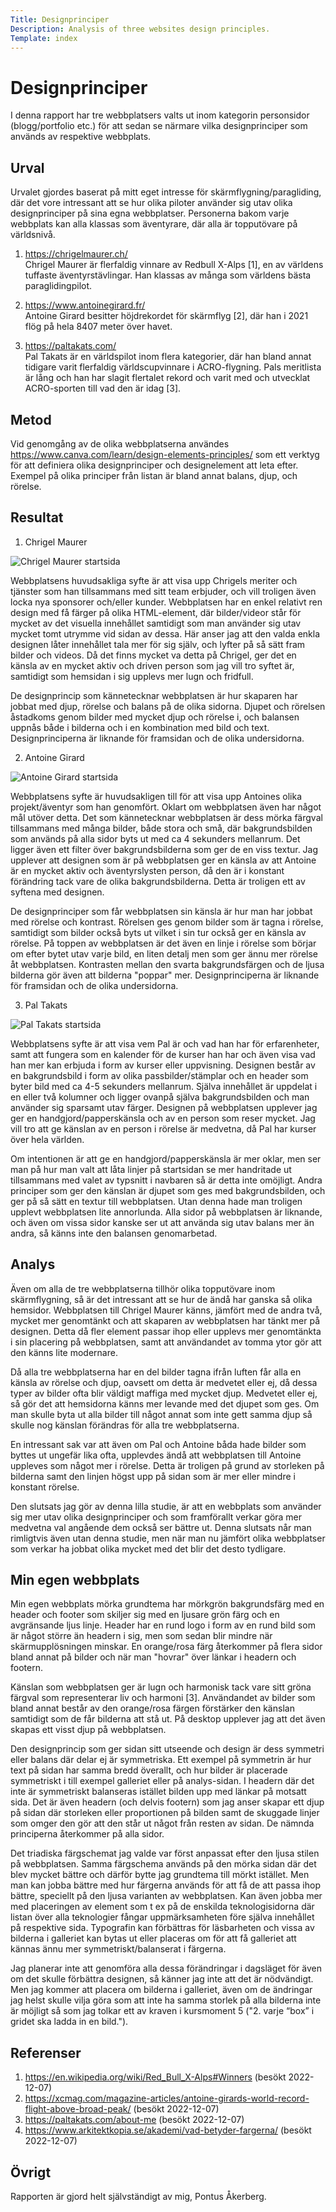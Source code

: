 ```yaml
---
Title: Designprinciper
Description: Analysis of three websites design principles.
Template: index
---
```


Designprinciper
=======================

I denna rapport har tre webbplatsers valts ut inom kategorin personsidor (blogg/portfolio etc.) för att sedan se närmare vilka designprinciper som används av respektive webbplats.

Urval
-----------------------

Urvalet gjordes baserat på mitt eget intresse för skärmflygning/paragliding, där det vore intressant att se hur olika piloter använder sig utav olika designprinciper på sina egna webbplatser. Personerna bakom varje webbplats kan alla klassas som äventyrare, där alla är topputövare på världsnivå.

1. https://chrigelmaurer.ch/ 
<br>Chrigel Maurer är flerfaldig vinnare av Redbull X-Alps [1], en av världens tuffaste äventyrstävlingar. Han klassas av många som världens bästa paraglidingpilot.

2. https://www.antoinegirard.fr/
<br>Antoine Girard besitter höjdrekordet för skärmflyg [2], där han i 2021 flög på hela 8407 meter över havet.

3. https://paltakats.com/
<br>Pal Takats är en världspilot inom flera kategorier, där han bland annat tidigare varit flerfaldig världscupvinnare i ACRO-flygning. Pals meritlista är lång och han har slagit flertalet rekord och varit med och utvecklat ACRO-sporten till vad den är idag [3].

Metod
-----------------------

Vid genomgång av de olika webbplatserna användes https://www.canva.com/learn/design-elements-principles/ som ett verktyg för att definiera olika designprinciper och designelement att leta efter. Exempel på olika principer från listan är bland annat balans, djup, och rörelse.

Resultat
-----------------------

1. Chrigel Maurer

<picture class="picture">
    <source  media="(max-width: 450px)" srcset="%base_url%/image/03_design/chrigelmaurer.webp?w=600">
    <img src="%base_url%/image/03_design/chrigelmaurer.webp?w=1200" alt="Chrigel Maurer startsida">
</picture>

Webbplatsens huvudsakliga syfte är att visa upp Chrigels meriter och tjänster som han tillsammans med sitt team erbjuder, och vill troligen även locka nya sponsorer och/eller kunder. Webbplatsen har en enkel relativt ren design med få färger på olika HTML-element, där bilder/videor står för mycket av det visuella innehållet samtidigt som man använder sig utav mycket tomt utrymme vid sidan av dessa. Här anser jag att den valda enkla designen låter innehållet tala mer för sig själv, och lyfter på så sätt fram bilder och videos. Då det finns mycket va detta på Chrigel, ger det en känsla av en mycket aktiv och driven person som jag vill tro syftet är, samtidigt som hemsidan i sig upplevs mer lugn och fridfull.

De designprincip som kännetecknar webbplatsen är hur skaparen har jobbat med djup, rörelse och balans på de olika sidorna. Djupet och rörelsen åstadkoms genom bilder med mycket djup och rörelse i, och balansen uppnås både i bilderna och i en kombination med bild och text. Designprinciperna är liknande för framsidan och de olika undersidorna.

2. Antoine Girard

<picture class="picture">
    <source  media="(max-width: 450px)" srcset="%base_url%/image/03_design/antoinegirard.webp?w=600">
    <img src="%base_url%/image/03_design/antoinegirard.webp?w=1200" alt="Antoine Girard startsida">
</picture>


Webbplatsens syfte är huvudsakligen till för att visa upp Antoines olika projekt/äventyr som han genomfört. Oklart om webbplatsen även har något mål utöver detta. Det som kännetecknar webbplatsen är dess mörka färgval tillsammans med många bilder, både stora och små, där bakgrundsbilden som används på alla sidor byts ut med ca 4 sekunders mellanrum. Det ligger även ett filter över bakgrundsbilderna som ger de en viss textur. Jag upplever att designen som är på webbplatsen ger en känsla av att Antoine är en mycket aktiv och äventyrslysten person, då den är i konstant förändring tack vare de olika bakgrundsbilderna. Detta är troligen ett av syftena med designen.

De designprinciper som får webbplatsen sin känsla är hur man har jobbat med rörelse och kontrast. Rörelsen ges genom bilder som är tagna i rörelse, samtidigt som bilder också byts ut vilket i sin tur också ger en känsla av rörelse. På toppen av webbplatsen är det även en linje i rörelse som börjar om efter bytet utav varje bild, en liten detalj men som ger ännu mer rörelse åt webbplatsen. Kontrasten mellan den svarta bakgrundsfärgen och de ljusa bilderna gör även att bilderna "poppar" mer. Designprinciperna är liknande för framsidan och de olika undersidorna.

3. Pal Takats

<picture class="picture">
    <source  media="(max-width: 450px)" srcset="%base_url%/image/03_design/paltakats.webp?w=600">
    <img src="%base_url%/image/03_design/paltakats.webp?w=1200" alt="Pal Takats startsida">
</picture>

Webbplatsens syfte är att visa vem Pal är och vad han har för erfarenheter, samt att fungera som en kalender för de kurser han har och även visa vad han mer kan erbjuda i form av kurser eller uppvisning. Designen består av en bakgrundsbild i form av olika passbilder/stämplar och en header som byter bild med ca 4-5 sekunders mellanrum. Själva innehållet är uppdelat i en eller två kolumner och ligger ovanpå själva bakgrundsbilden och man använder sig sparsamt utav färger. Designen på webbplatsen upplever jag ger en handgjord/papperskänsla och av en person som reser mycket. Jag vill tro att ge känslan av en person i rörelse är medvetna, då Pal har kurser över hela världen.

Om intentionen är att ge en handgjord/papperskänsla är mer oklar, men ser man på hur man valt att låta linjer på startsidan se mer handritade ut tillsammans med valet av typsnitt i navbaren så är detta inte omöjligt. Andra principer som ger den känslan är djupet som ges med bakgrundsbilden, och ger på så sätt en textur till webbplatsen. Utan denna hade man troligen upplevt webbplatsen lite annorlunda. Alla sidor på webbplatsen är liknande, och även om vissa sidor kanske ser ut att använda sig utav balans mer än andra, så känns inte den balansen genomarbetad.

Analys
-----------------------

Även om alla de tre webbplatserna tillhör olika topputövare inom skärmflygning, så är det intressant att se hur de ändå har ganska så olika hemsidor. Webbplatsen till Chrigel Maurer känns, jämfört med de andra två, mycket mer genomtänkt och att skaparen av webbplatsen har tänkt mer på designen. Detta då fler element passar ihop eller upplevs mer genomtänkta i sin placering på webbplatsen, samt att användandet av tomma ytor gör att den känns lite modernare. 

Då alla tre webbplatserna har en del bilder tagna ifrån luften får alla en känsla av rörelse och djup, oavsett om detta är medvetet eller ej, då dessa typer av bilder ofta blir väldigt maffiga med mycket djup. Medvetet eller ej, så gör det att hemsidorna känns mer levande med det djupet som ges. Om man skulle byta ut alla bilder till något annat som inte gett samma djup så skulle nog känslan förändras för alla tre webbplatserna.

En intressant sak var att även om Pal och Antoine båda hade bilder som byttes ut ungefär lika ofta, upplevdes ändå att webbplatsen till Antoine uppleves som något mer i rörelse. Detta är troligen på grund av storleken på bilderna samt den linjen högst upp på sidan som är mer eller mindre i konstant rörelse.

Den slutsats jag gör av denna lilla studie, är att en webbplats som använder sig mer utav olika designprinciper och som framförallt verkar göra mer medvetna val angående dem också ser bättre ut. Denna slutsats når man rimligtvis även utan denna studie, men när man nu jämfört olika webbplatser som verkar ha jobbat olika mycket med det blir det desto tydligare.

Min egen webbplats
-----------------------

Min egen webbplats mörka grundtema har mörkgrön bakgrundsfärg med en header och footer som skiljer sig med en ljusare grön färg och en avgränsande ljus linje. Header har en rund logo i form av en rund bild som är något större än headern i sig, men som sedan blir mindre när skärmupplösningen minskar. En orange/rosa färg återkommer på flera sidor bland annat på bilder och när man "hovrar" över länkar i headern och footern.

Känslan som webbplatsen ger är lugn och harmonisk tack vare sitt gröna färgval som representerar liv och harmoni [3]. Användandet av bilder som bland annat består av den orange/rosa färgen förstärker den känslan samtidigt som de får bilderna att stå ut. På desktop upplever jag att det även skapas ett visst djup på webbplatsen.

Den designprincip som ger sidan sitt utseende och design är dess symmetri eller balans där delar ej är symmetriska. Ett exempel på symmetrin är hur text på sidan har samma bredd överallt, och hur bilder är placerade symmetriskt i till exempel galleriet eller på analys-sidan. I headern där det inte är symmetriskt balanseras istället bilden upp med länkar på motsatt sida. Det är även headern (och delvis footern) som jag anser skapar ett djup på sidan där storleken eller proportionen på bilden samt de skuggade linjer som omger den gör att den står ut något från resten av sidan. De nämnda principerna återkommer på alla sidor.

Det triadiska färgschemat jag valde var först anpassat efter den ljusa stilen på webbplatsen. Samma färgschema används på den mörka sidan där det blev mycket bättre och därför bytte jag grundtema till mörkt istället. Men man kan jobba bättre med hur färgerna används för att få de att passa ihop bättre, speciellt på den ljusa varianten av webbplatsen. Kan även jobba mer med placeringen av element som t ex på de enskilda teknologisidorna där listan över alla teknologier fångar uppmärksamheten före själva innehållet på respektive sida. Typografin kan förbättras för läsbarheten och vissa av bilderna i galleriet kan bytas ut eller placeras om för att få galleriet att kännas ännu mer symmetriskt/balanserat i färgerna.

Jag planerar inte att genomföra alla dessa förändringar i dagsläget för även om det skulle förbättra designen, så känner jag inte att det är nödvändigt. Men jag kommer att placera om bilderna i galleriet, även om de ändringar jag helst skulle vilja göra som att inte ha samma storlek på alla bilderna inte är möjligt så som jag tolkar ett av kraven i kursmoment 5 ("2. varje “box” i gridet ska ladda in en bild.").

Referenser
-----------------------

1. https://en.wikipedia.org/wiki/Red_Bull_X-Alps#Winners (besökt 2022-12-07)
2. https://xcmag.com/magazine-articles/antoine-girards-world-record-flight-above-broad-peak/ (besökt 2022-12-07)
3. https://paltakats.com/about-me (besökt 2022-12-07)
4. https://www.arkitektkopia.se/akademi/vad-betyder-fargerna/ (besökt 2022-12-07)

Övrigt
-----------------------

Rapporten är gjord helt självständigt av mig, Pontus Åkerberg.
